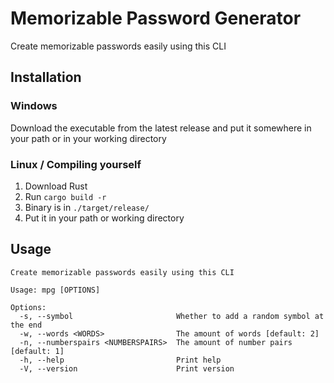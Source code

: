 # Memorizable Password Generator
Create memorizable passwords easily using this CLI

## Installation
### Windows
Download the executable from the latest release and put it somewhere in your path or in your working directory

### Linux / Compiling yourself
1. Download Rust
2. Run `cargo build -r`
3. Binary is in `./target/release/`
4. Put it in your path or working directory

## Usage
```
Create memorizable passwords easily using this CLI

Usage: mpg [OPTIONS]

Options:
  -s, --symbol                       Whether to add a random symbol at the end
  -w, --words <WORDS>                The amount of words [default: 2]
  -n, --numberspairs <NUMBERSPAIRS>  The amount of number pairs [default: 1]
  -h, --help                         Print help
  -V, --version                      Print version
```
